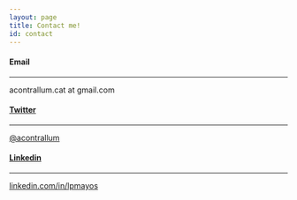 ```yaml
---
layout: page
title: Contact me!
id: contact
---
```


<!-- <i class="fas fa-envelope-square"></i> Email: acontrallum.cat at gmail.com

<i class="fab fa-twitter-square"></i> Twitter: <a href="https://twitter.com/acontrallum" target="_blank">https://twitter.com/acontrallum</a>

<i class="fab fa-linkedin"></i> Linkedin: <a href="https://www.linkedin.com/in/lpmayos" target="_blank">https://www.linkedin.com/in/lpmayos</a> -->


<div class="container contact_box">

  <div class="row">
    <div class="col-md-4">
      <div class="card py-4 h-100">
        <div class="card-body text-center">
          <h4 class="text-uppercase m-0"><i class="fas fa-envelope-square"></i> Email</h4>
          <hr class="my-4">
          <div class="info">acontrallum.cat at gmail.com</div>
        </div>
      </div>
    </div>
    <div class="col-md-4">
      <div class="card py-4 h-100">
        <div class="card-body text-center">
            <a href="https://twitter.com/acontrallum" target="_blank">
                <h4 class="text-uppercase m-0"><i class="fab fa-twitter-square"></i> Twitter</h4>
            </a>
            <hr class="my-4">
            <div class="info">
                <a href="https://twitter.com/acontrallum" target="_blank">@acontrallum</a>
            </div>
        </div>
      </div>
    </div>
    <div class="col-md-4 mb-3 mb-md-0">
      <div class="card py-4 h-100">
        <div class="card-body text-center">
          <a href="https://www.linkedin.com/in/lpmayos" target="_blank">
            <h4 class="text-uppercase m-0"><i class="fab fa-linkedin"></i> Linkedin</h4>
          </a>
          <hr class="my-4">
          <div class="info">
            <a href="https://www.linkedin.com/in/lpmayos" target="_blank">linkedin.com/in/lpmayos</a>
          </div>
        </div>
      </div>
    </div>
  </div>

</div>